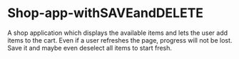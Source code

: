 # Shop-app-withSAVEandDELETE

A shop application which displays the available items and lets the user add items to the cart. Even if a user refreshes the page, progress will not be lost. Save it 
and maybe even deselect all items to start fresh. 
